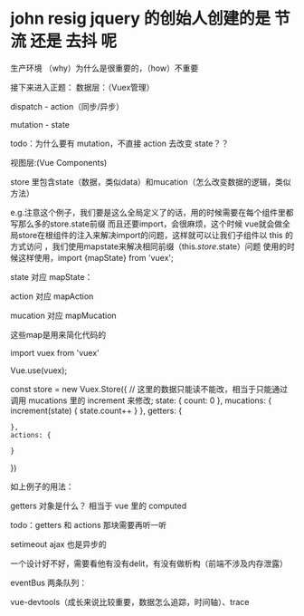 # john resig jquery 的创始人创建的是 节流 还是 去抖 呢


<!-- Vuex详解 -->
<!-- 大前端时代 -->

<!-- 数据流管理 -->

<!-- 为什么要vuex？？，vuex是必须要用吗 -->
<!-- 如果不需要用redux，就不要用redux/mbox， 因为需要框架加载-->

<!-- 作用：全局通信，数据持久化，复用数据 -->

<!-- Axjs，最有代表意义的数据流 -->

<!-- 怎样让落地页打开更快，做ssr（server side rendering） -->

<!-- 如果不用ssr，怎么做页面的快速渲染 -->
<!-- 做一些组件，请求数据，塞数据，页面渲染 -->

<!-- sp 单页页面 -->

<!-- 最 low 的面试官会怎么用？ -->
<!-- 不问语法：会就会，不会就不会，问不出这个人的能力是怎么样的？ -->

<!-- 没几个用ts用的好的，ts最多用个深层校验 -->

生产环境
（why）为什么是很重要的，（how）不重要


<!-- 多人协作，更好的管理数据流，为了组织架构更合理清晰 -->

<!-- 重点关注用Vuex有什么收获 -->

<!-- devtools（本来也是个前端），整个数据流都会被追踪 -->

<!-- 一、简单的状态管理起步如何使用 -->
<!-- 二、flux的核心eventBus（这个东西的数据和逻辑永远是单向流动的），这个东西是通过pub/sub模式来做的 -->

<!-- 不同的框架会做不同的处理 -->

<!-- action -> store -> view -->

接下来进入正题：
数据层：（Vuex管理）
<!-- action mucation state -->
<!-- 重点解释这三个名词 -->

dispatch - action（同步/异步）

mutation - state

todo：为什么要有 mutation，不直接 action 去改变 state？？

视图层:(Vue Components)


<!-- 信断点还是信console -->

<!-- vue和react的区别是，vue怎么写都不会太差，react会写出参差不齐的东西 -->

store 里包含state（数据，类似data）和mucation（怎么改变数据的逻辑，类似方法）

e.g.注意这个例子，我们要是这么全局定义了的话，用的时候需要在每个组件里都写那么多的store.state前缀 而且还要import，会很麻烦，这个时候
vue就会做全局store在根组件的注入来解决import的问题，这样就可以让我们子组件以 this 的方式访问 ，我们使用mapstate来解决相同前缀（this.$store.$state）问题
使用的时候这样使用，import {mapState} from 'vuex';

state 对应 mapState：

action 对应 mapAction

mucation 对应 mapMucation

这些map是用来简化代码的


import vuex from 'vuex'

Vue.use(vuex);

const store = new Vuex.Store({
    // 这里的数据只能读不能改，相当于只能通过调用 mucations 里的 increment 来修改;
    state: {
        count: 0
    },
    mucations: {
        increment(state) {
            state.count++
        }
    },
    getters: {

    },
    actions: {

    }
})



如上例子的用法：
<!-- mutation 使用的时候是这样
读取方法
store.commit(increment);  放在某个回调函数中
读取数据
(store.state.count)  放在view 中 --> 


<!--重点： 设计普通框架，普通的类，怎么在js当中设置一个只读属性 -->


<!-- 能在数据层处理的事情，尽量不要放到视图层 -->

<!-- 删除冗余代码，这是第一眼让别人发现low的地方 -->

<!-- getters -->

getters 对象是什么？ 相当于 vue 里的 computed

<!-- 传一大堆参数好，还是传一个对象参数好 -->

todo：getters 和 actions 那块需要再听一听

setimeout ajax 也是异步的

<!-- promise 再强调一遍字面意思：将来要发生但是还没发生的事情 -->

一个设计好不好，需要看他有没有delit，有没有做析构（前端不涉及内存泄露）


eventBus 两条队列：

vue-devtools（成长来说比较重要，数据怎么追踪，时间轴）、trace

